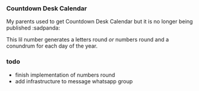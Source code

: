 ### Countdown Desk Calendar
My parents used to get Countdown Desk Calendar but it is no longer being published :sadpanda:

This lil number generates a letters round _or_ numbers round and a conundrum for each day of the year.  

### todo
- finish implementation of numbers round
- add infrastructure to message whatsapp group 
